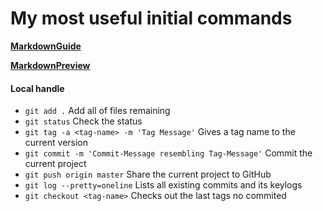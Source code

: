 # My most useful initial commands
[**MarkdownGuide**](https://guides.github.com/features/mastering-markdown/)

[**MarkdownPreview**](https://stackedit.io/app#)
#### Local handle
* ```git add .``` Add all of files remaining
* ```git status``` Check the status
* ```git tag -a <tag-name> -m 'Tag Message'``` Gives a tag name to the current version
* ```git commit -m 'Commit-Message resembling Tag-Message'``` Commit the current project
* ```git push origin master``` Share the current project to GitHub
* ```git log --pretty=oneline``` Lists all existing commits and its keylogs
* ```git checkout <tag-name>``` Checks out the last tags no commited
